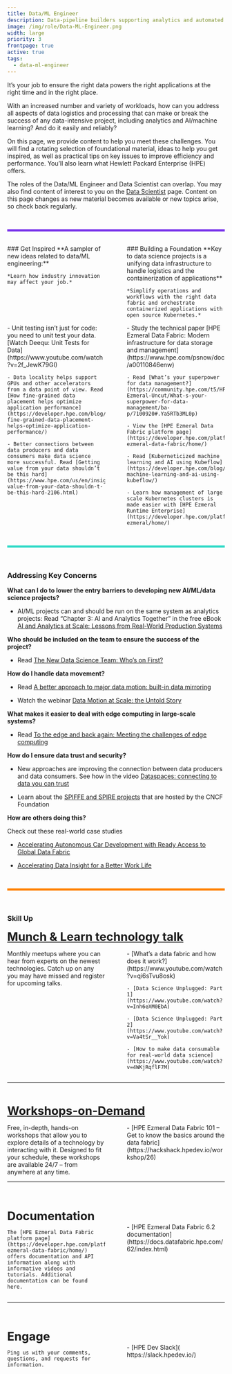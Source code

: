 ```yaml
---
title: Data/ML Engineer
description: Data-pipeline builders supporting analytics and automated decision processes
image: /img/role/Data-ML-Engineer.png
width: large
priority: 3
frontpage: true
active: true
tags:
  - data-ml-engineer
---
```

<style>
.row {
  display: grid;
	grid-template-columns: 1fr 1fr;
  column-gap: 50px;
}
</style>

It’s your job to ensure the right data powers the right applications at the right time and in the right place.

With an increased number and variety of workloads, how can you address all aspects of data logistics and processing that can make or break the success of any data-intensive project, including analytics and AI/machine learning? And do it easily and reliably?

On this page, we provide content to help you meet these challenges. You will find a rotating selection of foundational material, ideas to help you get inspired, as well as practical tips on key issues to improve efficiency and performance. You’ll also learn what Hewlett Packard Enterprise (HPE) offers.

The roles of the Data/ML Engineer and Data Scientist can overlap. You may also find content of interest to you on the [Data Scientist](/role/data-scientist/home/) page. Content on this page changes as new material becomes available or new topics arise, so check back regularly.

<br>
<hr style="background: #7630EA; height: 5px; border: none">
<br>

<div class="row">
  <div class="column">
    ### Get Inspired
    **A sampler of new ideas related to data/ML engineering:**

    *Learn how industry innovation may affect your job.*

  </div>
  <div class="column">
    ### Building a Foundation 
    **Key to data science projects is a unifying data infrastructure to handle logistics and the containerization of applications**

    *Simplify operations and workflows with the right data fabric and orchestrate containerized applications with open source Kubernetes.*

  </div>
</div>

<div class="row">
  <div class="column">
    - Unit testing isn’t just for code: you need to unit test your data. [Watch Deequ: Unit Tests for Data](https://www.youtube.com/watch?v=2f_JewK79GI)

    - Data locality helps support GPUs and other accelerators from a data point of view. Read [How fine-grained data placement helps optimize application performance](https://developer.hpe.com/blog/how-fine-grained-data-placement-helps-optimize-application-performance/)
    
    - Better connections between data producers and data consumers make data science more successful. Read [Getting value from your data shouldn’t be this hard](https://www.hpe.com/us/en/insights/articles/getting-value-from-your-data-shouldn-t-be-this-hard-2106.html)
  </div>
  <div class="column">
    - Study the technical paper [HPE Ezmeral Data Fabric: Modern infrastructure for data storage and management](https://www.hpe.com/psnow/doc/a00110846enw)

    - Read [What’s your superpower for data management?](https://community.hpe.com/t5/HPE-Ezmeral-Uncut/What-s-your-superpower-for-data-management/ba-p/7100920#.Ya5RTb3ML0p)

    - View the [HPE Ezmeral Data Fabric platform page](https://developer.hpe.com/platform/hpe-ezmeral-data-fabric/home/)

    - Read [Kuberneticized machine learning and AI using Kubeflow](https://developer.hpe.com/blog/kubernetized-machine-learning-and-ai-using-kubeflow/)

    - Learn how management of large scale Kubernetes clusters is made easier with [HPE Ezmeral Runtime Enterprise](https://developer.hpe.com/platform/hpe-ezmeral/home/) 
 
  </div>
</div>

<br>
<hr style="background: #33DAC8; height: 5px; border: none">
<br>

### Addressing Key Concerns

**What can I do to lower the entry barriers to developing new AI/ML/data science projects?**

- AI/ML projects can and should be run on the same system as analytics projects: Read “Chapter 3: AI and Analytics Together” in the free eBook [AI and Analytics at Scale: Lessons from Real-World Production Systems](https://www.hpe.com/us/en/resources/software/ai-and-analytics-systems.html)

 

**Who should be included on the team to ensure the success of the project?**

- Read [The New Data Science Team: Who’s on First?](https://community.hpe.com/t5/HPE-Ezmeral-Uncut/The-New-Data-Science-Team-Who-s-on-First/ba-p/7154783#.Ybi1pb3MI2y)

 

**How do I handle data movement?**

- Read [A better approach to major data motion: built-in data mirroring](https://community.hpe.com/t5/HPE-Ezmeral-Uncut/A-better-approach-to-major-data-motion-Efficient-built-in/ba-p/7135056#.Ya5Xqb3ML0p)

- Watch the webinar [Data Motion at Scale: the Untold Story](https://www.hpe.com/h22228/video-gallery/us/en/5a1ff1b7-faf8-43f2-98a3-d5b7331616b6/video?jumpid=em_4pbhacrk27_aid-520049397&utm_source=RE)

**What makes it easier to deal with edge computing in large-scale systems?**

- Read [To the edge and back again: Meeting the challenges of edge computing](https://community.hpe.com/t5/HPE-Ezmeral-Uncut/To-the-edge-and-back-again-Meeting-the-challenges-of-edge/ba-p/7132609#.Ya5X3r3ML0o)

 

**How do I ensure data trust and security?**

- New approaches are improving the connection between data producers and data consumers. See how in the video [Dataspaces: connecting to data you can trust](https://www.youtube.com/watch?v=9VTLA1nxpoo)

- Learn about the [SPIFFE and SPIRE projects](https://developer.hpe.com/platform/spiffe-and-spire-projects/home/) that are hosted by the CNCF Foundation

**How are others doing this?**

Check out these real-world case studies

- [Accelerating Autonomous Car Development with Ready Access to Global Data Fabric](https://www.hpe.com/psnow/doc/a50003176enw?jumpid=in_lit-psnow-red)

- [Accelerating Data Insight for a Better Work Life](https://www.hpe.com/psnow/doc/a50003827enw)

<br>
<hr style="background: #FF8300; height: 5px; border: none">
<br>

### Skill Up

<a href="https://developer.hpe.com/campaign/munch-and-learn/" style="font-weight: 700; font-size: 27px">Munch & Learn technology talk</a>

<div class="row">
  <div class="column">
    Monthly meetups where you can hear from experts on the newest technologies. Catch up on any you may have missed and register for upcoming talks.

  </div>
  <div class="column">
    - [What’s a data fabric and how does it work?](https://www.youtube.com/watch?v=qi6sTvu8osk)

    - [Data Science Unplugged: Part 1](https://www.youtube.com/watch?v=Inh6eXM0EbA)

    - [Data Science Unplugged: Part 2](https://www.youtube.com/watch?v=Va4tSr__Yok)

    - [How to make data consumable for real-world data science](https://www.youtube.com/watch?v=4WKjRqflF7M)
  </div>
</div>

---

<br><br>
<a href="https://hackshack.hpedev.io/workshops" style="font-weight: 700; font-size: 27px">Workshops-on-Demand</a>

<div class="row">
  <div class="column">
    Free, in-depth, hands-on workshops that allow you to explore details of a technology by interacting with it. Designed to fit your schedule, these workshops are available 24/7 – from anywhere at any time.
    
  </div>
  <div class="column">
    - [HPE Ezmeral Data Fabric 101 – Get to know the basics around the data fabric](https://hackshack.hpedev.io/workshop/26)

     
  </div>
</div>

---

<br><br>
<div style="font-weight: 700; font-size: 27px">Documentation</div>

<div class="row">
  <div class="column">
    
    The [HPE Ezmeral Data Fabric platform page](https://developer.hpe.com/platform/hpe-ezmeral-data-fabric/home/) offers documentation and API information along with informative videos and tutorials. Additional documentation can be found here.

    
  </div>
  <div class="column">
    - [HPE Ezmeral Data Fabric 6.2 documentation](https://docs.datafabric.hpe.com/62/index.html)

     
  </div>
</div>

---

<br><br>
<div style="font-weight: 700; font-size: 27px">Engage</div>

<div class="row">
  <div class="column">

    Ping us with your comments, questions, and requests for information.

     
  </div>
  <div class="column">
    - [HPE Dev Slack]( https://slack.hpedev.io/)

     
  </div>  
</div>
